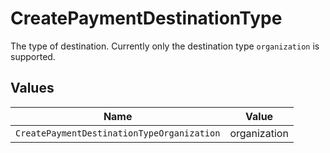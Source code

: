 # CreatePaymentDestinationType

The type of destination. Currently only the destination type `organization` is supported.


## Values

| Name                                       | Value                                      |
| ------------------------------------------ | ------------------------------------------ |
| `CreatePaymentDestinationTypeOrganization` | organization                               |